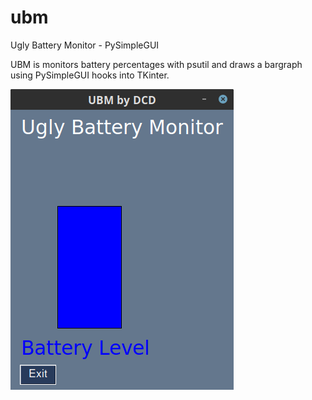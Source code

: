 # ubm
Ugly Battery Monitor - PySimpleGUI

UBM is monitors battery percentages with psutil and draws a bargraph using PySimpleGUI hooks into TKinter.

![UBM.png](ubm.png)
